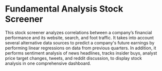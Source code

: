 # Fundamental Analysis Stock Screener
This stock screener analyzes correlations between a company’s financial performance and its website, search, and foot traffic. It takes into account several alternative data sources to predict a company's future earnings by performing linear regressions on data from previous quarters. In addition, it performs sentiment analysis of news headlines, tracks insider buys, analyst price target changes, tweets, and reddit discussion, to display stock analysis in one comprehensive dashboard.
